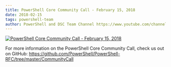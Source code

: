```yaml
---
title: PowerShell Core Community Call - February 15, 2018
date: 2018-02-15
tags: powershell-team
author: PowerShell and DSC Team Channel https://www.youtube.com/channel/UCMhQH-yJlr4_XHkwNunfMog
---
```


[![PowerShell Core Community Call - February 15, 2018](https://i3.ytimg.com/vi/fz8KxMoQDaM/hqdefault.jpg "PowerShell Core Community Call - February 15, 2018")](https://www.youtube.com/watch?v=fz8KxMoQDaM)

For more information on the PowerShell Core Community Call, check us out on GitHub: https://github.com/PowerShell/PowerShell-RFC/tree/master/CommunityCall
